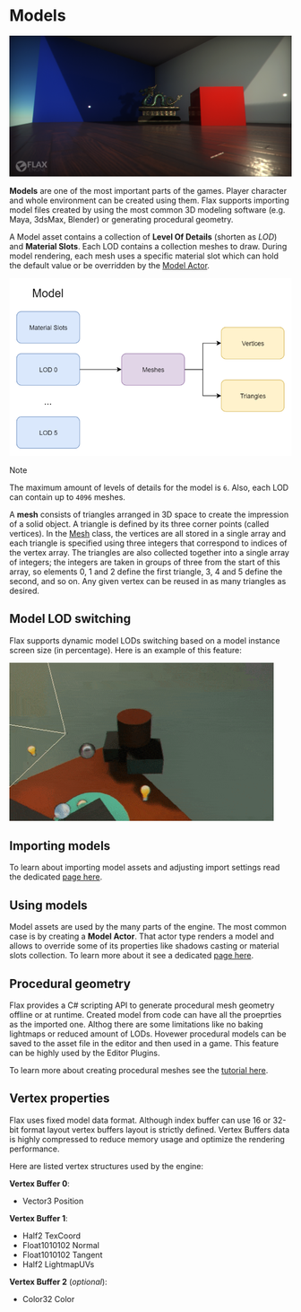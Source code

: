 # Models

![Models](media/title.png)

**Models** are one of the most important parts of the games. Player character and whole environment can be created using them. Flax supports importing model files created by using the most common 3D modeling software (e.g. Maya, 3dsMax, Blender) or generating procedural geometry.

A Model asset contains a collection of **Level Of Details** (shorten as *LOD*) and **Material Slots**. Each LOD contains a collection meshes to draw. During model rendering, each mesh uses a specific material slot which can hold the default value or be overridden by the [Model Actor](model-actor.md).

![Model Design](media/ModelDesign.png)

> [!Note]
> The maximum amount of levels of details for the model is `6`. Also, each LOD can contain up to `4096` meshes.

A **mesh** consists of triangles arranged in 3D space to create the impression of a solid object. A triangle is defined by its three corner points (called vertices). In the [Mesh](http://docs.flaxengine.com/api/FlaxEngine.Mesh.html) class, the vertices are all stored in a single array and each triangle is specified using three integers that correspond to indices of the vertex array. The triangles are also collected together into a single array of integers; the integers are taken in groups of three from the start of this array, so elements 0, 1 and 2 define the first triangle, 3, 4 and 5 define the second, and so on. Any given vertex can be reused in as many triangles as desired.

## Model LOD switching

Flax supports dynamic model LODs switching based on a model instance screen size (in percentage). Here is an example of this feature:

![Model LOD switching](media/model_lods_switching.gif)

## Importing models

To learn about importing model assets and adjusting import settings read the dedicated [page here](import.md).

## Using models

Model assets are used by the many parts of the engine. The most common case is by creating a **Model Actor**. That actor type renders a model and allows to override some of its properties like shadows casting or material slots collection. To learn more about it see a dedicated [page here](model-actor.md).

## Procedural geometry

Flax provides a C# scripting API to generate procedural mesh geometry offline or at runtime.
Created model from code can have all the proeprties as the imported one. Althog there are some limitations like no baking lightmaps or reduced amount of LODs. Hovewer procedural models can be saved to the asset file in the editor and then used in a game. This feature can be highly used by the Editor Plugins.

To learn more about creating procedural meshes see the [tutorial here](generate-model.md).

## Vertex properties

Flax uses fixed model data format. Although index buffer can use 16 or 32-bit format layout vertex buffers layout is strictly defined. Vertex Buffers data is highly compressed to reduce memory usage and optimize the rendering performance.

Here are listed vertex structures used by the engine:

**Vertex Buffer 0**:
* Vector3 Position

**Vertex Buffer 1**:
* Half2 TexCoord
* Float1010102 Normal
* Float1010102 Tangent
* Half2 LightmapUVs

**Vertex Buffer 2** (*optional*):
* Color32 Color




